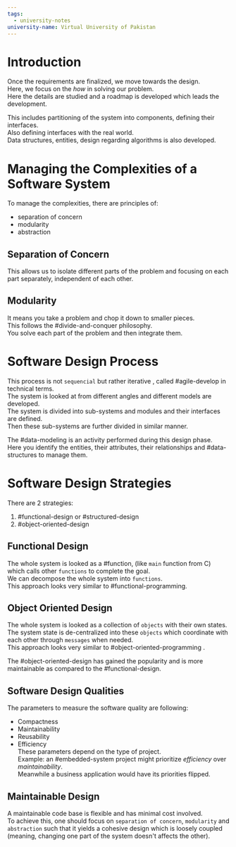 ```yaml
---
tags:
  - university-notes
university-name: Virtual University of Pakistan
---
```


# Introduction
Once the requirements are finalized, we move towards the design.  
Here, we focus on the _how_ in solving our problem.  
Here the details are studied and a roadmap is developed which leads the development.

This includes partitioning of the system into components, defining their interfaces.  
Also defining interfaces with the real world.  
Data structures, entities, design regarding algorithms is also developed.

# Managing the Complexities of a Software System
To manage the complexities, there are principles of:
- separation of concern
- modularity
- abstraction

## Separation of Concern
This allows us to isolate different parts of the problem and focusing on each part separately, independent of each other.

## Modularity
It means you take a problem and chop it down to smaller pieces.  
This follows the #divide-and-conquer philosophy.  
You solve each part of the problem and then integrate them.

# Software Design Process
This process is not `sequencial` but rather iterative , called #agile-develop in technical terms.  
The system is looked at from different angles and different models are developed.  
The system is divided into sub-systems and modules and their interfaces are defined.  
Then these sub-systems are further divided in similar manner.

The #data-modeling is an activity performed during this design phase.  
Here you identify the entities, their attributes, their relationships and #data-structures to manage them.

# Software Design Strategies
There are 2 strategies:
1. #functional-design or #structured-design
2. #object-oriented-design

## Functional Design
The whole system is looked as a #function, (like `main` function from C) which calls other `functions` to complete the goal.  
We can decompose the whole system into `functions`.  
This approach looks very similar to #functional-programming.

## Object Oriented Design
The whole system is looked as a collection of `objects` with their own states.  
The system state is de-centralized into these `objects` which coordinate with each other through `messages` when needed.  
This approach looks very similar to #object-oriented-programming .

The #object-oriented-design has gained the popularity and is more maintainable as compared to the #functional-design.

## Software Design Qualities
The parameters to measure the software quality are following:
- Compactness
- Maintainability
- Reusability
- Efficiency  
These parameters depend on the type of project.  
Example: an #embedded-system project might prioritize _efficiency_ over _maintainability_.  
Meanwhile a business application would have its priorities flipped.

## Maintainable Design
A maintainable code base is flexible and has minimal cost involved.  
To achieve this, one should focus on `separation of concern`, `modularity` and `abstraction` such that it yields a cohesive design which is loosely coupled (meaning, changing one part of the system doesn't affects the other).

